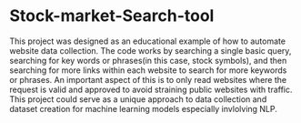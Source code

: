 # Stock-market-Search-tool
This project was designed as an educational example of how to automate website data collection. The code works by searching a single basic query, searching for key words or phrases(in this case, stock symbols), and then searching for more links within each website to search for more keywords or phrases. An important aspect of this is to only read websites where the request is valid and approved to avoid straining public websites with traffic. This project could serve as a unique approach to data collection and dataset creation for machine learning models especially invlolving NLP.
